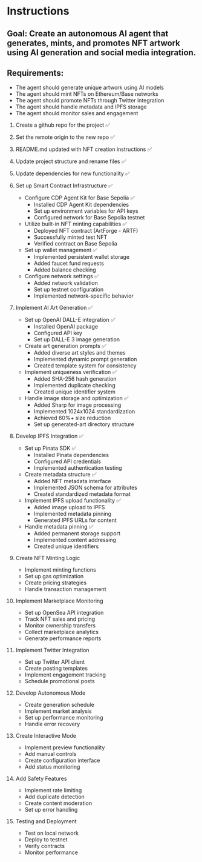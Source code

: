 # Instructions

## Goal: Create an autonomous AI agent that generates, mints, and promotes NFT artwork using AI generation and social media integration.

## Requirements:

- The agent should generate unique artwork using AI models
- The agent should mint NFTs on Ethereum/Base networks
- The agent should promote NFTs through Twitter integration
- The agent should handle metadata and IPFS storage
- The agent should monitor sales and engagement

1. Create a github repo for the project ✅ 
2. Set the remote origin to the new repo ✅ 
3. README.md updated with NFT creation instructions ✅ 
4. Update project structure and rename files ✅ 
5. Update dependencies for new functionality ✅ 

6. Set up Smart Contract Infrastructure ✅
    - Configure CDP Agent Kit for Base Sepolia ✅
      * Installed CDP Agent Kit dependencies
      * Set up environment variables for API keys
      * Configured network for Base Sepolia testnet
    - Utilize built-in NFT minting capabilities ✅
      * Deployed NFT contract (ArtForge - ARTF)
      * Successfully minted test NFT
      * Verified contract on Base Sepolia
    - Set up wallet management ✅
      * Implemented persistent wallet storage
      * Added faucet fund requests
      * Added balance checking
    - Configure network settings ✅
      * Added network validation
      * Set up testnet configuration
      * Implemented network-specific behavior

7. Implement AI Art Generation ✅
    - Set up OpenAI DALL-E integration ✅
      * Installed OpenAI package
      * Configured API key
      * Set up DALL-E 3 image generation
    - Create art generation prompts ✅
      * Added diverse art styles and themes
      * Implemented dynamic prompt generation
      * Created template system for consistency
    - Implement uniqueness verification ✅
      * Added SHA-256 hash generation
      * Implemented duplicate checking
      * Created unique identifier system
    - Handle image storage and optimization ✅
      * Added Sharp for image processing
      * Implemented 1024x1024 standardization
      * Achieved 60%+ size reduction
      * Set up generated-art directory structure

8. Develop IPFS Integration ✅
    - Set up Pinata SDK ✅
      * Installed Pinata dependencies
      * Configured API credentials
      * Implemented authentication testing
    - Create metadata structure ✅
      * Added NFT metadata interface
      * Implemented JSON schema for attributes
      * Created standardized metadata format
    - Implement IPFS upload functionality ✅
      * Added image upload to IPFS
      * Implemented metadata pinning
      * Generated IPFS URLs for content
    - Handle metadata pinning ✅
      * Added permanent storage support
      * Implemented content addressing
      * Created unique identifiers

9. Create NFT Minting Logic
    - Implement minting functions
    - Set up gas optimization
    - Create pricing strategies
    - Handle transaction management

10. Implement Marketplace Monitoring
    - Set up OpenSea API integration
    - Track NFT sales and pricing
    - Monitor ownership transfers
    - Collect marketplace analytics
    - Generate performance reports

11. Implement Twitter Integration
    - Set up Twitter API client
    - Create posting templates
    - Implement engagement tracking
    - Schedule promotional posts

12. Develop Autonomous Mode
    - Create generation schedule
    - Implement market analysis
    - Set up performance monitoring
    - Handle error recovery

13. Create Interactive Mode
    - Implement preview functionality
    - Add manual controls
    - Create configuration interface
    - Add status monitoring

14. Add Safety Features
    - Implement rate limiting
    - Add duplicate detection
    - Create content moderation
    - Set up error handling

15. Testing and Deployment
    - Test on local network
    - Deploy to testnet
    - Verify contracts
    - Monitor performance



